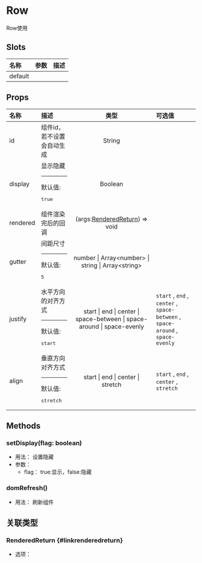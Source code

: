 # Row


Row使用

## Slots


<div class="slots">

| 名称    | 参数 | 描述 |
| :------ | :--- | :--- |
| default |      |      |

</div>



## Props


<div class="props">

| 名称     | 描述                                              |                                   类型                                  | 可选值                                                                         |
| :------- | :------------------------------------------------ | :---------------------------------------------------------------------: | :----------------------------------------------------------------------------- |
| id       | 组件id，若不设置会自动生成                        |                                  String                                 |                                                                                |
| display  | 显示隐藏<hr>默认值:<br><pre>true</pre>            |                                 Boolean                                 |                                                                                |
| rendered | 组件渲染完后的回调                                |         (args:[RenderedReturn](#linkrenderedreturn)) =&gt; void         |                                                                                |
| gutter   | 间距尺寸<hr>默认值:<br><pre>5</pre>               |      number \| Array&lt;number&gt; \| string \| Array&lt;string&gt;     |                                                                                |
| justify  | 水平方向的对齐方式<hr>默认值:<br><pre>start</pre> | start \| end \| center \| space-between \| space-around \| space-evenly | `start` , `end` , `center` , `space-between` , `space-around` , `space-evenly` |
| align    | 垂直方向对齐方式<hr>默认值:<br><pre>stretch</pre> |                    start \| end \| center \| stretch                    | `start` , `end` , `center` , `stretch`                                         |

</div>



## Methods

### setDisplay(flag: boolean)
- 用法： 设置隐藏
- 参数：
	 - flag： true:显示，false:隐藏

### domRefresh()
- 用法： 刷新组件

## 关联类型



### RenderedReturn {#linkrenderedreturn}

- 选项：